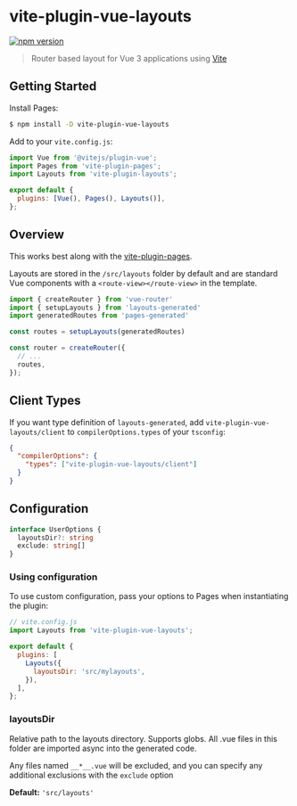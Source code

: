 # vite-plugin-vue-layouts

[![npm version](https://img.shields.io/npm/v/vite-plugin-vue-layouts)](https://www.npmjs.com/package/vite-plugin-vue-layouts)

> Router based layout for Vue 3 applications using [Vite](https://github.com/vitejs/vite)

## Getting Started

Install Pages:

```bash
$ npm install -D vite-plugin-vue-layouts
```

Add to your `vite.config.js`:

```js
import Vue from '@vitejs/plugin-vue';
import Pages from 'vite-plugin-pages';
import Layouts from 'vite-plugin-layouts';

export default {
  plugins: [Vue(), Pages(), Layouts()],
};
```

## Overview

This works best along with the [vite-plugin-pages](https://github.com/hannoeru/vite-plugin-pages).

Layouts are stored in the `/src/layouts` folder by default and are standard Vue components with a `<route-view></route-view>` in the template.



```js
import { createRouter } from 'vue-router'
import { setupLayouts } from 'layouts-generated'
import generatedRoutes from 'pages-generated'

const routes = setupLayouts(generatedRoutes)

const router = createRouter({
  // ...
  routes,
});
```

## Client Types
If you want type definition of `layouts-generated`, add `vite-plugin-vue-layouts/client` to `compilerOptions.types` of your `tsconfig`:
```json
{
  "compilerOptions": {
    "types": ["vite-plugin-vue-layouts/client"]
  }
}
```

## Configuration

```ts
interface UserOptions {
  layoutsDir?: string
  exclude: string[]
}
```

### Using configuration

To use custom configuration, pass your options to Pages when instantiating the plugin:

```js
// vite.config.js
import Layouts from 'vite-plugin-vue-layouts';

export default {
  plugins: [
    Layouts({
      layoutsDir: 'src/mylayouts',
    }),
  ],
};
```

### layoutsDir

Relative path to the layouts directory. Supports globs.
All .vue files in this folder are imported async into the generated code.

Any files named `__*__.vue` will be excluded, and you can specify any additional exclusions with the `exclude` option

**Default:** `'src/layouts'`
